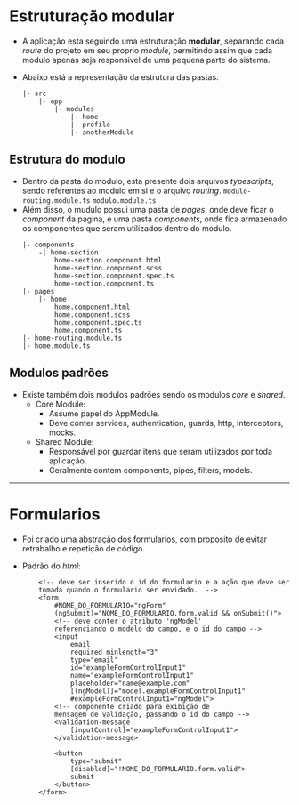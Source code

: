 # Estruturação modular

- A aplicação esta seguindo uma estruturação **modular**, separando cada _route_ do projeto em seu proprio _module_, permitindo assim que cada modulo apenas seja responsivel de uma pequena parte do sistema.

- Abaixo está a representação da estrutura das pastas.
    ```
    |- src
        |- app
            |- modules
                |- home
                |- profile
                |- anotherModule
    ```

## Estrutura do modulo

- Dentro da pasta do modulo, esta presente dois arquivos _typescripts_, sendo referentes ao modulo em si e o arquivo _routing_.
    ``modulo-routing.module.ts``
    ``modulo.module.ts``
- Além disso, o mudulo possui uma pasta de _pages_, onde deve ficar o _component_ da página, e uma pasta _components_, onde fica armazenado os componentes que seram utilizados dentro do modulo.
    ```
    |- components
        -| home-section
            home-section.component.html
            home-section.component.scss
            home-section.component.spec.ts
            home-section.component.ts
    |- pages
        |- home
            home.component.html
            home.component.scss
            home.component.spec.ts
            home.component.ts
    |- home-routing.module.ts
    |- home.module.ts
    ```

## Modulos padrões

- Existe também dois modulos padrões sendo os modulos _core_ e _shared_.
    - Core Module:
        - Assume papel do AppModule.
        - Deve conter services, authentication, guards, http, interceptors, mocks.
    - Shared Module:
        - Responsável por guardar itens que seram utilizados por toda aplicação.
        - Geralmente contem components, pipes, filters, models.

-----

# Formularios

- Foi criado uma abstração dos formularios, com proposito de evitar retrabalho e repetição de código.

- Padrão do _html_:
    ```
        <!-- deve ser inserido o id do formulario e a ação que deve ser 
        tomada quando o formulario ser envidado.  -->
        <form 
            #NOME_DO_FORMULARIO="ngForm" 
            (ngSubmit)="NOME_DO_FORMULARIO.form.valid && onSubmit()">
            <!-- deve conter o atributo 'ngModel' 
            referenciando o modelo do campo, e o id do campo -->
            <input 
                email 
                required minlength="3" 
                type="email" 
                id="exampleFormControlInput1"
                name="exampleFormControlInput1" 
                placeholder="name@example.com"
                [(ngModel)]="model.exampleFormControlInput1" 
                #exampleFormControlInput1="ngModel">
            <!-- componente criado para exibição de
            mensagem de validação, passando o id do campo -->
            <validation-message 
                [inputControl]="exampleFormControlInput1">
            </validation-message>

            <button 
                type="submit"
                [disabled]="!NOME_DO_FORMULARIO.form.valid">
                submit
            </button>
        </form>
    ```
